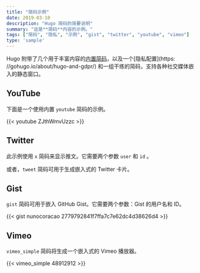 ```yaml
---
title: "简码示例"
date: 2019-03-10
description: "Hugo 简码的简要说明"
summary: "这是**简码**内容的示例。"
tags: ["简码", "隐私", "示例", "gist", "twitter", "youtube", "vimeo"]
type: 'sample'
---
```


Hugo 附带了几个用于丰富内容的[内置简码](https://gohugo.io/content-management/shortcodes/#use-hugos-built-in-shortcodes)，以及一个[隐私配置](https: //gohugo.io/about/hugo-and-gdpr/) 和一组干练的简码，支持各种社交媒体嵌入的静态窗口。

## YouTube

下面是一个使用内置 `youtube` 简码的示例。

{{< youtube ZJthWmvUzzc >}}

## Twitter

此示例使用 `x` 简码来显示推文。它需要两个参数 `user` 和 `id` 。

<!-- Twitter shortcode temporarily disabled -->

或者，`tweet` 简码可用于生成嵌入式的 Twitter 卡片。

## Gist

`gist` 简码可用于嵌入 GitHub Gist。它需要两个参数：Gist 的用户名和 ID。

{{< gist nunocoracao 2779792841f7ffa7c7e62dc4d38626d4 >}}

## Vimeo

`vimeo_simple` 简码将生成一个嵌入式的 Vimeo 播放器。

{{< vimeo_simple 48912912 >}}
